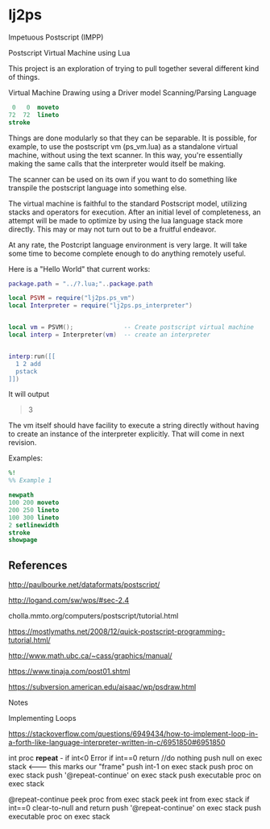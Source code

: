 # lj2ps
Impetuous Postscript (IMPP)

Postscript Virtual Machine using Lua

This project is an exploration of trying to pull together several different kind of things.

  Virtual Machine
  Drawing using a Driver model
  Scanning/Parsing Language

```Postscript
 0   0  moveto
72  72  lineto
stroke
```

Things are done modularly so that they can be separable.  It is possible, for example, to use the postscript vm (ps_vm.lua) as a standalone virtual machine, without using the text scanner.  In this way, you're essentially making the same calls that the interpreter would itself be making.

The scanner can be used on its own if you want to do something like transpile the postscript language into something else.

The virtual machine is faithful to the standard Postscript model, utilizing stacks and operators for execution.  After an initial level of completeness, an attempt will be made to optimize by using the lua language stack more directly.  This may or may not turn out to be a fruitful endeavor.

At any rate, the Postcript language environment is very large.  It will take some time to become complete enough to do anything remotely useful.


Here is a "Hello World" that current works:

```lua
package.path = "../?.lua;"..package.path

local PSVM = require("lj2ps.ps_vm")
local Interpreter = require("lj2ps.ps_interpreter")


local vm = PSVM();              -- Create postscript virtual machine
local interp = Interpreter(vm)  -- create an interpreter


interp:run([[
  1 2 add 
  pstack
]])

```

It will output

> 3

The vm itself should have facility to execute a string directly without having to create an instance of the interpreter explicitly.  That will come in next revision.

Examples:
```Postscript
%!
%% Example 1

newpath
100 200 moveto
200 250 lineto
100 300 lineto
2 setlinewidth
stroke
showpage
```


References
----------

http://paulbourke.net/dataformats/postscript/

http://logand.com/sw/wps/#sec-2.4

cholla.mmto.org/computers/postscript/tutorial.html

https://mostlymaths.net/2008/12/quick-postscript-programming-tutorial.html/

http://www.math.ubc.ca/~cass/graphics/manual/

https://www.tinaja.com/post01.shtml

https://subversion.american.edu/aisaac/wp/psdraw.html




Notes

Implementing Loops

https://stackoverflow.com/questions/6949434/how-to-implement-loop-in-a-forth-like-language-interpreter-written-in-c/6951850#6951850

int proc  **repeat**  -
    if int<0 Error
    if int==0 return //do nothing
    push null on exec stack   <--- this marks our "frame"
    push int-1 on exec stack
    push proc on exec stack
    push '@repeat-continue' on exec stack
    push executable proc on exec stack

@repeat-continue
    peek proc from exec stack
    peek int from exec stack
    if int==0 clear-to-null and return
    push '@repeat-continue' on exec stack
    push executable proc on exec stack